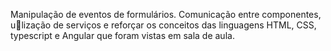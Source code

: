 Manipulação de eventos de formulários. Comunicação entre componentes, u􀆟lização de serviços e reforçar os conceitos das linguagens HTML, CSS, typescript e Angular que foram vistas em sala
de aula.
